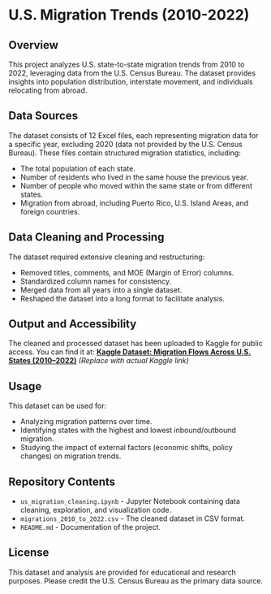 # U.S. Migration Trends (2010-2022)

## Overview
This project analyzes U.S. state-to-state migration trends from 2010 to 2022, leveraging data from the U.S. Census Bureau. The dataset provides insights into population distribution, interstate movement, and individuals relocating from abroad. 

## Data Sources
The dataset consists of 12 Excel files, each representing migration data for a specific year, excluding 2020 (data not provided by the U.S. Census Bureau). These files contain structured migration statistics, including:
- The total population of each state.
- Number of residents who lived in the same house the previous year.
- Number of people who moved within the same state or from different states.
- Migration from abroad, including Puerto Rico, U.S. Island Areas, and foreign countries.

## Data Cleaning and Processing
The dataset required extensive cleaning and restructuring:
- Removed titles, comments, and MOE (Margin of Error) columns.
- Standardized column names for consistency.
- Merged data from all years into a single dataset.
- Reshaped the dataset into a long format to facilitate analysis.

## Output and Accessibility
The cleaned and processed dataset has been uploaded to Kaggle for public access. You can find it at:
[**Kaggle Dataset: Migration Flows Across U.S. States (2010–2022)**]([https://www.kaggle.com/](https://www.kaggle.com/datasets/ygebre1/migration-flows-across-u-s-states-20102022)) *(Replace with actual Kaggle link)*

## Usage
This dataset can be used for:
- Analyzing migration patterns over time.
- Identifying states with the highest and lowest inbound/outbound migration.
- Studying the impact of external factors (economic shifts, policy changes) on migration trends.

## Repository Contents
- `us_migration_cleaning.ipynb` - Jupyter Notebook containing data cleaning, exploration, and visualization code.
- `migrations_2010_to_2022.csv` - The cleaned dataset in CSV format.
- `README.md` - Documentation of the project.

## License
This dataset and analysis are provided for educational and research purposes. Please credit the U.S. Census Bureau as the primary data source.

